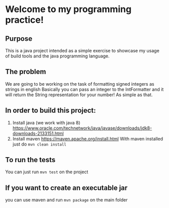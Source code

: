 # Welcome to my programming practice!

## Purpose
This is a java project intended as a simple exercise to showcase my usage of build tools and the java programming language.

## The problem
We are going to be working on the task of formatting signed integers as strings in english
Basically you can pass an integer to the IntFormatter
and it will return the String representation for your number!
As simple as that.

## In order to build this project:
1. Install java (we work with java 8) https://www.oracle.com/technetwork/java/javase/downloads/jdk8-downloads-2133151.html
2. Install maven https://maven.apache.org/install.html
With maven installed just do
`mvn clean install`

## To run the tests
You can just run `mvn test` on the project

## If you want to create an executable jar
you can use maven and run `mvn package` on the main folder